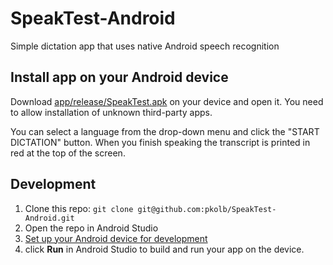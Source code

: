 # SpeakTest-Android
Simple dictation app that uses native Android speech recognition

## Install app on your Android device

Download [app/release/SpeakTest.apk](https://github.com/pkolb/SpeakTest-Android/blob/master/app/release/SpeakTest.apk) 
on your device and open it. You need to allow installation of unknown third-party apps.

You can select a language from the drop-down menu and click the "START DICTATION" button. When you finish
speaking the transcript is printed in red at the top of the screen.

## Development

1. Clone this repo: `git clone git@github.com:pkolb/SpeakTest-Android.git`
2. Open the repo in Android Studio
3. [Set up your Android device for development](https://developer.android.com/studio/run/device?hl=de#setting-up)
4. click **Run** in Android Studio to build and run your app on the device.
